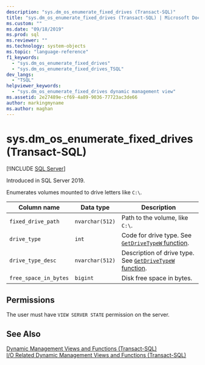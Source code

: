```yaml
---
description: "sys.dm_os_enumerate_fixed_drives (Transact-SQL)"
title: "sys.dm_os_enumerate_fixed_drives (Transact-SQL) | Microsoft Docs"
ms.custom: ""
ms.date: "09/18/2019"
ms.prod: sql
ms.reviewer: ""
ms.technology: system-objects
ms.topic: "language-reference"
f1_keywords: 
  - "sys.dm_os_enumerate_fixed_drives"
  - "sys.dm_os_enumerate_fixed_drives_TSQL"
dev_langs: 
  - "TSQL"
helpviewer_keywords: 
  - "sys.dm_os_enumerate_fixed_drives dynamic management view"
ms.assetid: 2e27489e-cf69-4a89-9036-77723ac3de66
author: markingmyname
ms.author: maghan
---
```

# sys.dm_os_enumerate_fixed_drives (Transact-SQL)

[!INCLUDE [SQL Server](../../includes/applies-to-version/sqlserver.md)]

Introduced in SQL Server 2019.

Enumerates volumes mounted to drive letters like `C:\`.

|Column name|Data type|Description|
|-----------------|---------------|-----------------|  
|`fixed_drive_path`|`nvarchar(512)`|Path to the volume, like `C:\`.|  
|`drive_type`|`int`|Code for drive type. See [`GetDriveTypeW` function](/windows/win32/api/fileapi/nf-fileapi-getdrivetypew).|
|`drive_type_desc`|`nvarchar(512)`|Description of drive type. See [`GetDriveTypeW` function](/windows/win32/api/fileapi/nf-fileapi-getdrivetypew).|
|`free_space_in_bytes`|`bigint`|Disk free space in bytes.|

## Permissions

The user must have `VIEW SERVER STATE` permission on the server.

## See Also  

 [Dynamic Management Views and Functions &#40;Transact-SQL&#41;](~/relational-databases/system-dynamic-management-views/system-dynamic-management-views.md)   
 [I/O Related Dynamic Management Views and Functions &#40;Transact-SQL&#41;](../../relational-databases/system-dynamic-management-views/i-o-related-dynamic-management-views-and-functions-transact-sql.md)  
